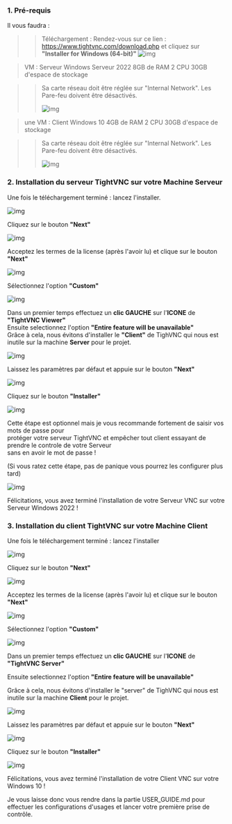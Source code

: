 ### 1. Pré-requis
Il vous faudra : 

>> Téléchargement :
>Rendez-vous sur ce lien : https://www.tightvnc.com/download.php et cliquez sur **"Installer for Windows (64-bit)"**
>![img](https://github.com/Hichiraku/Projet_VNC/blob/main/ressource/install1.png?raw=true)


>VM : Serveur
> Windows Serveur 2022
> 8GB de RAM
> 2 CPU
> 30GB d'espace de stockage

>> Sa carte réseau doit être réglée sur "Internal Network".
>> Les Pare-feu doivent être désactivés.
>> 
>> ![img](https://github.com/Hichiraku/Projet_VNC/blob/main/ressource/ConfigVM.png?raw=true)

>une VM : Client
>Windows 10
> 4GB de RAM
> 2 CPU
> 30GB d'espace de stockage

>>Sa carte réseau doit être réglée sur "Internal Network".
>>Les Pare-feu doivent être désactivés.
>>
>>![img](https://github.com/Hichiraku/Projet_VNC/blob/main/ressource/install2.png?raw=true)

### 2. Installation du serveur TightVNC sur votre Machine Serveur
Une fois le téléchargement terminé : lancez l'installer. 

![img](https://github.com/Hichiraku/Projet_VNC/blob/main/ressource/install2.png?raw=true)


Cliquez sur le bouton **"Next"**

![img](https://github.com/Hichiraku/Projet_VNC/blob/main/ressource/install3.png?raw=true)

Acceptez les termes de la license (après l'avoir lu) et clique sur le bouton **"Next"**

![img](https://github.com/Hichiraku/Projet_VNC/blob/main/ressource/install4.png?raw=true)

Sélectionnez l'option **"Custom"**

![img](https://github.com/Hichiraku/Projet_VNC/blob/main/ressource/install5serve.png?raw=true)

Dans un premier temps effectuez un **clic GAUCHE** sur l'**ICONE** de **"TightVNC Viewer"**  
Ensuite selectionnez l'option **"Entire feature will be unavailable"**  
Grâce à cela, nous évitons d'installer le **"Client"** de TighVNC qui nous est inutile sur la machine **Server** pour le projet.

![img](https://github.com/Hichiraku/Projet_VNC/blob/main/ressource/install6serve.png?raw=true)

Laissez les paramètres par défaut et appuie sur le bouton **"Next"**

![img](https://github.com/Hichiraku/Projet_VNC/blob/main/ressource/install7serve.png?raw=true)

Cliquez sur le bouton **"Installer"**

![img](https://github.com/Hichiraku/Projet_VNC/blob/main/ressource/install8serve.png?raw=true)

Cette étape est optionnel mais je vous recommande fortement de saisir vos mots de passe pour   
protéger votre serveur TightVNC et empêcher tout client essayant de prendre le controle de votre Serveur  
sans en avoir le mot de passe !    

(Si vous ratez cette étape, pas de panique vous pourrez les configurer plus tard)

![img](https://github.com/Hichiraku/Projet_VNC/blob/main/ressource/install9serve.png?raw=true)

Félicitations, vous avez terminé l'installation de votre Serveur VNC sur votre Serveur Windows 2022 !

### 3. Installation du client TightVNC sur votre Machine Client

Une fois le téléchargement terminé : lancez l'installer 

![img](https://github.com/Hichiraku/Projet_VNC/blob/main/ressource/install2.png?raw=true)

Cliquez sur le bouton **"Next"**

![img](https://github.com/Hichiraku/Projet_VNC/blob/main/ressource/install3.png?raw=true)

Acceptez les termes de la license (après l'avoir lu) et clique sur le bouton **"Next"**

![img](https://github.com/Hichiraku/Projet_VNC/blob/main/ressource/install4.png?raw=true)

Sélectionnez l'option **"Custom"**

![img](https://github.com/Hichiraku/Projet_VNC/blob/main/ressource/install5client.png?raw=true)

Dans un premier temps effectuez un **clic GAUCHE** sur l'**ICONE** de **"TightVNC Server"**   

Ensuite selectionnez l'option **"Entire feature will be unavailable"**  

Grâce à cela, nous évitons d'installer le "server" de TighVNC qui nous est inutile sur la machine **Client** pour le projet.  

![img](https://github.com/Hichiraku/Projet_VNC/blob/main/ressource/install6client.png?raw=true)

Laissez les paramètres par défaut et appuie sur le bouton **"Next"**

![img](https://github.com/Hichiraku/Projet_VNC/blob/main/ressource/install7client.png?raw=true)

Cliquez sur le bouton **"Installer"**

![img](https://github.com/Hichiraku/Projet_VNC/blob/main/ressource/install8client.png?raw=true)

Félicitations, vous avez terminé l'installation de votre Client VNC sur votre Windows 10 !

Je vous laisse donc vous rendre dans la partie USER_GUIDE.md pour effectuer les configurations d'usages et lancer votre première prise de contrôle.
